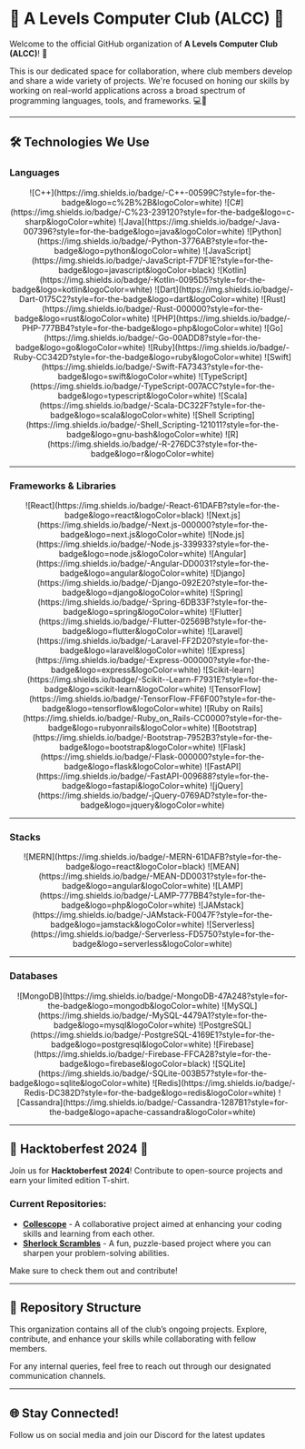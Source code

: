 # 🌟 A Levels Computer Club (ALCC) 🌟

Welcome to the official GitHub organization of **A Levels Computer Club (ALCC)**! 👾

This is our dedicated space for collaboration, where club members develop and share a wide variety of projects. We're focused on honing our skills by working on real-world applications across a broad spectrum of programming languages, tools, and frameworks. 💻🚀

---

## 🛠️ Technologies We Use

### **Languages**
<p align="center">
  ![C++](https://img.shields.io/badge/-C++-00599C?style=for-the-badge&logo=c%2B%2B&logoColor=white)
  ![C#](https://img.shields.io/badge/-C%23-239120?style=for-the-badge&logo=c-sharp&logoColor=white)
  ![Java](https://img.shields.io/badge/-Java-007396?style=for-the-badge&logo=java&logoColor=white)
  ![Python](https://img.shields.io/badge/-Python-3776AB?style=for-the-badge&logo=python&logoColor=white)
  ![JavaScript](https://img.shields.io/badge/-JavaScript-F7DF1E?style=for-the-badge&logo=javascript&logoColor=black)
  ![Kotlin](https://img.shields.io/badge/-Kotlin-0095D5?style=for-the-badge&logo=kotlin&logoColor=white)
  ![Dart](https://img.shields.io/badge/-Dart-0175C2?style=for-the-badge&logo=dart&logoColor=white)
  ![Rust](https://img.shields.io/badge/-Rust-000000?style=for-the-badge&logo=rust&logoColor=white)
  ![PHP](https://img.shields.io/badge/-PHP-777BB4?style=for-the-badge&logo=php&logoColor=white)
  ![Go](https://img.shields.io/badge/-Go-00ADD8?style=for-the-badge&logo=go&logoColor=white)
  ![Ruby](https://img.shields.io/badge/-Ruby-CC342D?style=for-the-badge&logo=ruby&logoColor=white)
  ![Swift](https://img.shields.io/badge/-Swift-FA7343?style=for-the-badge&logo=swift&logoColor=white)
  ![TypeScript](https://img.shields.io/badge/-TypeScript-007ACC?style=for-the-badge&logo=typescript&logoColor=white)
  ![Scala](https://img.shields.io/badge/-Scala-DC322F?style=for-the-badge&logo=scala&logoColor=white)
  ![Shell Scripting](https://img.shields.io/badge/-Shell_Scripting-121011?style=for-the-badge&logo=gnu-bash&logoColor=white)
  ![R](https://img.shields.io/badge/-R-276DC3?style=for-the-badge&logo=r&logoColor=white)
</p>

---

### **Frameworks & Libraries**
<p align="center">
  ![React](https://img.shields.io/badge/-React-61DAFB?style=for-the-badge&logo=react&logoColor=black)
  ![Next.js](https://img.shields.io/badge/-Next.js-000000?style=for-the-badge&logo=next.js&logoColor=white)
  ![Node.js](https://img.shields.io/badge/-Node.js-339933?style=for-the-badge&logo=node.js&logoColor=white)
  ![Angular](https://img.shields.io/badge/-Angular-DD0031?style=for-the-badge&logo=angular&logoColor=white)
  ![Django](https://img.shields.io/badge/-Django-092E20?style=for-the-badge&logo=django&logoColor=white)
  ![Spring](https://img.shields.io/badge/-Spring-6DB33F?style=for-the-badge&logo=spring&logoColor=white)
  ![Flutter](https://img.shields.io/badge/-Flutter-02569B?style=for-the-badge&logo=flutter&logoColor=white)
  ![Laravel](https://img.shields.io/badge/-Laravel-FF2D20?style=for-the-badge&logo=laravel&logoColor=white)
  ![Express](https://img.shields.io/badge/-Express-000000?style=for-the-badge&logo=express&logoColor=white)
  ![Scikit-learn](https://img.shields.io/badge/-Scikit--Learn-F7931E?style=for-the-badge&logo=scikit-learn&logoColor=white)
  ![TensorFlow](https://img.shields.io/badge/-TensorFlow-FF6F00?style=for-the-badge&logo=tensorflow&logoColor=white)
  ![Ruby on Rails](https://img.shields.io/badge/-Ruby_on_Rails-CC0000?style=for-the-badge&logo=rubyonrails&logoColor=white)
  ![Bootstrap](https://img.shields.io/badge/-Bootstrap-7952B3?style=for-the-badge&logo=bootstrap&logoColor=white)
  ![Flask](https://img.shields.io/badge/-Flask-000000?style=for-the-badge&logo=flask&logoColor=white)
  ![FastAPI](https://img.shields.io/badge/-FastAPI-009688?style=for-the-badge&logo=fastapi&logoColor=white)
  ![jQuery](https://img.shields.io/badge/-jQuery-0769AD?style=for-the-badge&logo=jquery&logoColor=white)
</p>

---

### **Stacks**
<p align="center">
  ![MERN](https://img.shields.io/badge/-MERN-61DAFB?style=for-the-badge&logo=react&logoColor=black)
  ![MEAN](https://img.shields.io/badge/-MEAN-DD0031?style=for-the-badge&logo=angular&logoColor=white)
  ![LAMP](https://img.shields.io/badge/-LAMP-777BB4?style=for-the-badge&logo=php&logoColor=white)
  ![JAMstack](https://img.shields.io/badge/-JAMstack-F0047F?style=for-the-badge&logo=jamstack&logoColor=white)
  ![Serverless](https://img.shields.io/badge/-Serverless-FD5750?style=for-the-badge&logo=serverless&logoColor=white)
</p>

---

### **Databases**
<p align="center">
  ![MongoDB](https://img.shields.io/badge/-MongoDB-47A248?style=for-the-badge&logo=mongodb&logoColor=white)
  ![MySQL](https://img.shields.io/badge/-MySQL-4479A1?style=for-the-badge&logo=mysql&logoColor=white)
  ![PostgreSQL](https://img.shields.io/badge/-PostgreSQL-4169E1?style=for-the-badge&logo=postgresql&logoColor=white)
  ![Firebase](https://img.shields.io/badge/-Firebase-FFCA28?style=for-the-badge&logo=firebase&logoColor=black)
  ![SQLite](https://img.shields.io/badge/-SQLite-003B57?style=for-the-badge&logo=sqlite&logoColor=white)
  ![Redis](https://img.shields.io/badge/-Redis-DC382D?style=for-the-badge&logo=redis&logoColor=white)
  ![Cassandra](https://img.shields.io/badge/-Cassandra-1287B1?style=for-the-badge&logo=apache-cassandra&logoColor=white)
</p>

---

## 🎉 Hacktoberfest 2024 🎉

Join us for **Hacktoberfest 2024**! Contribute to open-source projects and earn your limited edition T-shirt. 

### Current Repositories:
- [**Collescope**](https://github.com/SXC-ALCC/collescope) - A collaborative project aimed at enhancing your coding skills and learning from each other.
- [**Sherlock Scrambles**](https://github.com/SXC-ALCC/Sherlock-Scrambles) - A fun, puzzle-based project where you can sharpen your problem-solving abilities.

Make sure to check them out and contribute!

---

## 📂 Repository Structure
This organization contains all of the club’s ongoing projects. Explore, contribute, and enhance your skills while collaborating with fellow members.

For any internal queries, feel free to reach out through our designated communication channels.

---

## 🌐 Stay Connected!
Follow us on social media and join our Discord for the latest updates

